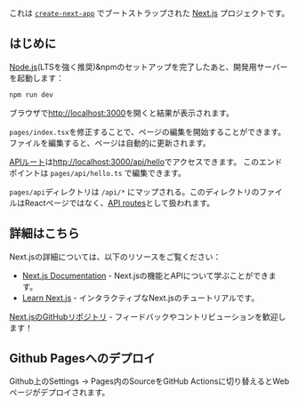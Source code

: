 これは [`create-next-app`](https://github.com/vercel/next.js/tree/canary/packages/create-next-app) でブートストラップされた [Next.js](https://nextjs.org/) プロジェクトです。

## はじめに

[Node.js](https://nodejs.org/en)(LTSを強く推奨)&npmのセットアップを完了したあと、開発用サーバーを起動します：
```bash
npm run dev
```

ブラウザで[http://localhost:3000](http://localhost:3000)を開くと結果が表示されます。

`pages/index.tsx`を修正することで、ページの編集を開始することができます。ファイルを編集すると、ページは自動的に更新されます。

[APIルート](https://nextjs.org/docs/api-routes/introduction)は[http://localhost:3000/api/hello](http://localhost:3000/api/hello)でアクセスできます。
このエンドポイントは `pages/api/hello.ts` で編集できます。

`pages/api`ディレクトリは `/api/*` にマップされる。このディレクトリのファイルはReactページではなく、[API routes](https://nextjs.org/docs/api-routes/introduction)として扱われます。

## 詳細はこちら

Next.jsの詳細については、以下のリソースをご覧ください：

- [Next.js Documentation](https://nextjs.org/docs) - Next.jsの機能とAPIについて学ぶことができます。
- [Learn Next.js](https://nextjs.org/learn) - インタラクティブなNext.jsのチュートリアルです。

[Next.jsのGitHubリポジトリ](https://github.com/vercel/next.js/) - フィードバックやコントリビューションを歓迎します！

## Github Pagesへのデプロイ
Github上のSettings -> Pages内のSourceをGitHub Actionsに切り替えるとWebページがデプロイされます。

